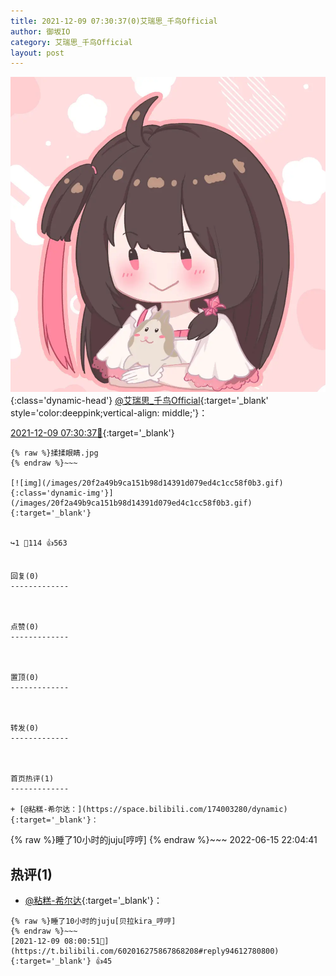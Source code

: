 ```yaml
---
title: 2021-12-09 07:30:37(0)艾瑞思_千鸟Official
author: 御坂IO
category: 艾瑞思_千鸟Official
layout: post
---
```


![img](/images/7e08840c56f251de28bdf766b647bd5fe9a5d50a.jpg){:class='dynamic-head'}
[@艾瑞思_千鸟Official](https://space.bilibili.com/1090010845/dynamic){:target='_blank' style='color:deeppink;vertical-align: middle;'}：

[2021-12-09 07:30:37🔗](https://t.bilibili.com/602016275867868208){:target='_blank'}

~~~
{% raw %}揉揉眼睛.jpg
{% endraw %}~~~

[![img](/images/20f2a49b9ca151b98d14391d079ed4c1cc58f0b3.gif){:class='dynamic-img'}](/images/20f2a49b9ca151b98d14391d079ed4c1cc58f0b3.gif){:target='_blank'}


↪️1 💬114 👍563


回复(0)
-------------



点赞(0)
-------------



置顶(0)
-------------



转发(0)
-------------



首页热评(1)
-------------

+ [@粘糕-希尔达：](https://space.bilibili.com/174003280/dynamic){:target='_blank'}：
~~~
{% raw %}睡了10小时的juju[哼哼]
{% endraw %}~~~
2022-06-15 22:04:41


热评(1)
-------------

+ [@粘糕-希尔达](https://space.bilibili.com/174003280/dynamic){:target='_blank'}：
~~~
{% raw %}睡了10小时的juju[贝拉kira_哼哼]
{% endraw %}~~~
[2021-12-09 08:00:51🔗](https://t.bilibili.com/602016275867868208#reply94612780800){:target='_blank'} 👍45



